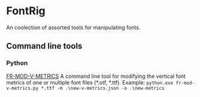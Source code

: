 # FontRig
An coolection of assorted tools for manipulating fonts.

## Command line tools
### Python
[FR-MOD-V-METRICS](./doc/fr-mod-v-metrics.md) A command line tool for modifying the vertical font metrics of one or multiple font files (*.otf, *.ttf). Example: `python.exe fr-mod-v-metrics.py *.ttf -m .\new-v-metrics.json -o .\new-metrics`
